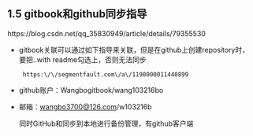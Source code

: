 ## 1.5 gitbook和github同步指导

https:\/\/blog.csdn.net\/qq\_35830949\/article\/details\/79355530

* gitbook关联可以通过如下指导来关联，但是在github上创建repository时，要把..with readme勾选上，否则无法同步

       https:\/\/segmentfault.com\/a\/1190000011440899

* github账户：Wangbogitbook\/wang103216bo

* 邮箱：wangbo3700@126.com\/w103216b


    同时GitHub和同步到本地进行备份管理，有github客户端

